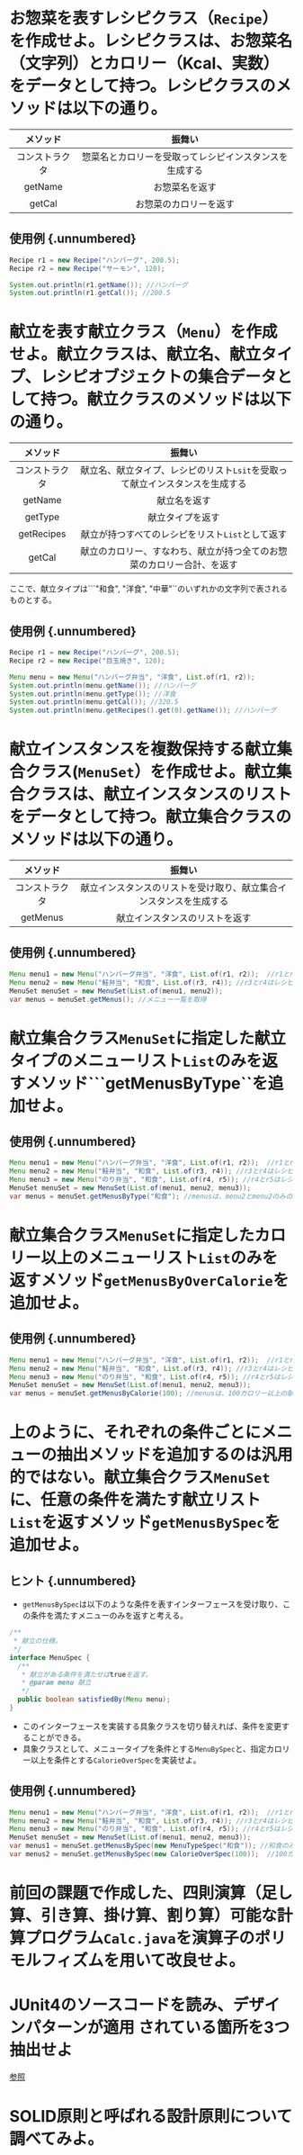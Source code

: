 # お惣菜を表すレシピクラス（```Recipe```）を作成せよ。レシピクラスは、お惣菜名（文字列）とカロリー（Kcal、実数）をデータとして持つ。レシピクラスのメソッドは以下の通り。

|メソッド|振舞い|
|:-:|:-:|
|コンストラクタ|惣菜名とカロリーを受取ってレシピインスタンスを生成する|
|getName|お惣菜名を返す|
|getCal|お惣菜のカロリーを返す|

## 使用例 {.unnumbered}

```java
Recipe r1 = new Recipe("ハンバーグ", 200.5);
Recipe r2 = new Recipe("サーモン", 120);

System.out.println(r1.getName()); //ハンバーグ
System.out.println(r1.getCal()); //200.5
```

# 献立を表す献立クラス（```Menu```）を作成せよ。献立クラスは、献立名、献立タイプ、レシピオブジェクトの集合データとして持つ。献立クラスのメソッドは以下の通り。

|メソッド|振舞い|
|:-:|:-:|
|コンストラクタ|献立名、献立タイプ、レシピのリスト```Lsit```を受取って献立インスタンスを生成する|
|getName|献立名を返す|
|getType|献立タイプを返す|
|getRecipes|献立が持つすべてのレシピをリスト```List```として返す|
|getCal|献立のカロリー、すなわち、献立が持つ全てのお惣菜のカロリー合計、を返す|

ここで、献立タイプは```"和食", "洋食", "中華"``のいずれかの文字列で表されるものとする。

## 使用例 {.unnumbered}

```java
Recipe r1 = new Recipe("ハンバーグ", 200.5);
Recipe r2 = new Recipe("目玉焼き", 120);

Menu menu = new Menu("ハンバーグ弁当", "洋食", List.of(r1, r2));
System.out.println(menu.getName()); //ハンバーグ
System.out.println(menu.getType()); //洋食
System.out.println(menu.getCal()); //320.5
System.out.println(menu.getRecipes().get(0).getName()); //ハンバーグ
```

# 献立インスタンスを複数保持する献立集合クラス(```MenuSet```）を作成せよ。献立集合クラスは、献立インスタンスのリストをデータとして持つ。献立集合クラスのメソッドは以下の通り。

|メソッド|振舞い|
|:-:|:-:|
|コンストラクタ|献立インスタンスのリストを受け取り、献立集合インスタンスを生成する|
|getMenus|献立インスタンスのリストを返す|

## 使用例 {.unnumbered}

```java
Menu menu1 = new Menu("ハンバーグ弁当", "洋食", List.of(r1, r2));  //r1とr2はレシピインスタンスとする
Menu menu2 = new Menu("鮭弁当", "和食", List.of(r3, r4)); //r3とr4はレシピインスタンスとする
MenuSet menuSet = new MenuSet(List.of(menu1, menu2));
var menus = menuSet.getMenus(); //メニュー一覧を取得
```

# 献立集合クラス```MenuSet```に指定した献立タイプのメニューリスト```List```のみを返すメソッド```getMenusByType``を追加せよ。

## 使用例 {.unnumbered}

```java
Menu menu1 = new Menu("ハンバーグ弁当", "洋食", List.of(r1, r2));  //r1とr2はレシピインスタンスとする
Menu menu2 = new Menu("鮭弁当", "和食", List.of(r3, r4)); //r3とr4はレシピインスタンスとする
Menu menu3 = new Menu("のり弁当", "和食", List.of(r4, r5)); //r4とr5はレシピインスタンスとする
MenuSet menuSet = new MenuSet(List.of(menu1, menu2, menu3));
var menus = menuSet.getMenusByType("和食"); //menusは、menu2とmenu2のみのリスト
```

# 献立集合クラス```MenuSet```に指定したカロリー以上のメニューリスト```List```のみを返すメソッド```getMenusByOverCalorie```を追加せよ。

## 使用例 {.unnumbered}

```java
Menu menu1 = new Menu("ハンバーグ弁当", "洋食", List.of(r1, r2));  //r1とr2はレシピインスタンスとする
Menu menu2 = new Menu("鮭弁当", "和食", List.of(r3, r4)); //r3とr4はレシピインスタンスとする
Menu menu3 = new Menu("のり弁当", "和食", List.of(r4, r5)); //r4とr5はレシピインスタンスとする
MenuSet menuSet = new MenuSet(List.of(menu1, menu2, menu3));
var menus = menuSet.getMenusByCalorie(100); //menusは、100カロリー以上の献立のリスト
```

# 上のように、それぞれの条件ごとにメニューの抽出メソッドを追加するのは汎用的ではない。献立集合クラス```MenuSet```に、任意の条件を満たす献立リスト```List```を返すメソッド```getMenusBySpec```を追加せよ。

## ヒント {.unnumbered}

* ```getMenusBySpec```は以下のような条件を表すインターフェースを受け取り、この条件を満たすメニューのみを返すと考える。
```java
/**
 * 献立の仕様。
 */
interface MenuSpec {  
  /**
   * 献立がある条件を満たせばtrueを返す。
   * @param menu 献立
   */
  public boolean satisfiedBy(Menu menu);
}
```
* このインターフェースを実装する具象クラスを切り替えれば、条件を変更することができる。
* 具象クラスとして、メニュータイプを条件とする```MenuBySpec```と、指定カロリー以上を条件とする```CalorieOverSpec```を実装せよ。

## 使用例 {.unnumbered}

```java
Menu menu1 = new Menu("ハンバーグ弁当", "洋食", List.of(r1, r2));  //r1とr2はレシピインスタンスとする
Menu menu2 = new Menu("鮭弁当", "和食", List.of(r3, r4)); //r3とr4はレシピインスタンスとする
Menu menu3 = new Menu("のり弁当", "和食", List.of(r4, r5)); //r4とr5はレシピインスタンスとする
MenuSet menuSet = new MenuSet(List.of(menu1, menu2, menu3));
var menus1 = menuSet.getMenusBySpec(new MenuTypeSpec("和食")); //和食のみのメニュー一覧を抽出
var menus2 = menuSet.getMenusBySpec(new CalorieOverSpec(100));  //100カロリー以上のメニュー一覧を抽出
```

# 前回の課題で作成した、四則演算（足し算、引き算、掛け算、割り算）可能な計算プログラム```Calc.java```を演算子のポリモルフィズムを用いて改良せよ。

# JUnit4のソースコードを読み、デザインパターンが適用 されている箇所を3つ抽出せよ
[参照](https://github.com/junit-team/junit4) 

# SOLID原則と呼ばれる設計原則について調べてみよ。


